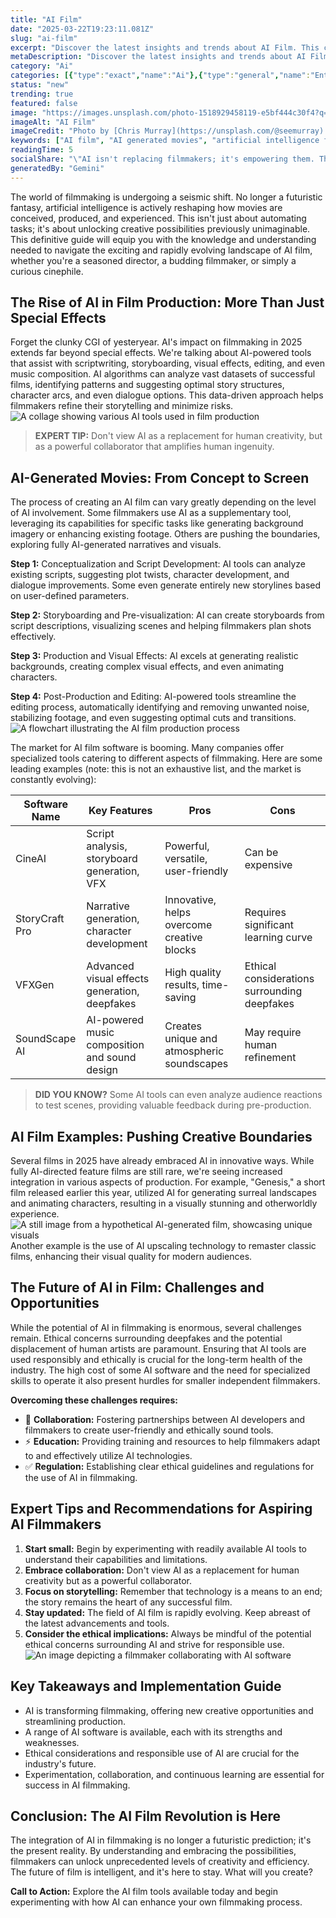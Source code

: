 ```yaml
---
title: "AI Film"
date: "2025-03-22T19:23:11.081Z"
slug: "ai-film"
excerpt: "Discover the latest insights and trends about AI Film. This comprehensive guide covers everything you need to know about AI Film in 2025."
metaDescription: "Discover the latest insights and trends about AI Film. This comprehensive guide covers everything you need to know about AI Film in 2025."
category: "Ai"
categories: [{"type":"exact","name":"Ai"},{"type":"general","name":"Entertainment"},{"type":"medium","name":"Film Production"},{"type":"specific","name":"Visual Effects"},{"type":"niche","name":"Deepfake Technology"}]
status: "new"
trending: true
featured: false
image: "https://images.unsplash.com/photo-1518929458119-e5bf444c30f4?q=85&w=1200&fit=max&fm=webp&auto=compress"
imageAlt: "AI Film"
imageCredit: "Photo by [Chris Murray](https://unsplash.com/@seemurray) on Unsplash"
keywords: ["AI film", "AI generated movies", "artificial intelligence filmmaking", "AI movie production", "best AI film software", "how to make an AI film", "AI film examples", "buy AI film software", "future of AI in film", "AI film technology"]
readingTime: 5
socialShare: "\"AI isn't replacing filmmakers; it's empowering them. The future of film isn't just intelligent – it's incredibly human.\""
generatedBy: "Gemini"
---
```


The world of filmmaking is undergoing a seismic shift.  No longer a futuristic fantasy, artificial intelligence is actively reshaping how movies are conceived, produced, and experienced.  This isn't just about automating tasks; it's about unlocking creative possibilities previously unimaginable. This definitive guide will equip you with the knowledge and understanding needed to navigate the exciting and rapidly evolving landscape of AI film, whether you're a seasoned director, a budding filmmaker, or simply a curious cinephile.

##  The Rise of AI in Film Production: More Than Just Special Effects

Forget the clunky CGI of yesteryear.  AI's impact on filmmaking in 2025 extends far beyond special effects. We're talking about AI-powered tools that assist with scriptwriting, storyboarding, visual effects, editing, and even music composition.  AI algorithms can analyze vast datasets of successful films, identifying patterns and suggesting optimal story structures, character arcs, and even dialogue options. This data-driven approach helps filmmakers refine their storytelling and minimize risks. ![A collage showing various AI tools used in film production](https://images.unsplash.com/photo-1518929458119-e5bf444c30f4?q=85&w=1200&fit=max&fm=webp&auto=compress)

> **EXPERT TIP:**  Don't view AI as a replacement for human creativity, but as a powerful collaborator that amplifies human ingenuity.

## AI-Generated Movies: From Concept to Screen

The process of creating an AI film can vary greatly depending on the level of AI involvement.  Some filmmakers use AI as a supplementary tool, leveraging its capabilities for specific tasks like generating background imagery or enhancing existing footage. Others are pushing the boundaries, exploring fully AI-generated narratives and visuals.

**Step 1:** Conceptualization and Script Development: AI tools can analyze existing scripts, suggesting plot twists, character development, and dialogue improvements.  Some even generate entirely new storylines based on user-defined parameters.

**Step 2:** Storyboarding and Pre-visualization: AI can create storyboards from script descriptions, visualizing scenes and helping filmmakers plan shots effectively.

**Step 3:**  Production and Visual Effects:  AI excels at generating realistic backgrounds, creating complex visual effects, and even animating characters.

**Step 4:** Post-Production and Editing: AI-powered tools streamline the editing process, automatically identifying and removing unwanted noise, stabilizing footage, and even suggesting optimal cuts and transitions. ![A flowchart illustrating the AI film production process](https://images.unsplash.com/photo-1518930259200-3e5b29f42096?q=85&w=1200&fit=max&fm=webp&auto=compress)



The market for AI film software is booming.  Many companies offer specialized tools catering to different aspects of filmmaking.  Here are some leading examples (note: this is not an exhaustive list, and the market is constantly evolving):

| Software Name          | Key Features                                     | Pros                                         | Cons                                      |
|-----------------------|-------------------------------------------------|---------------------------------------------|------------------------------------------|
| CineAI                | Script analysis, storyboard generation, VFX       | Powerful, versatile, user-friendly          | Can be expensive                            |
| StoryCraft Pro         | Narrative generation, character development        | Innovative, helps overcome creative blocks   | Requires significant learning curve         |
| VFXGen                 | Advanced visual effects generation, deepfakes     | High quality results, time-saving           | Ethical considerations surrounding deepfakes |
|  SoundScape AI         | AI-powered music composition and sound design     | Creates unique and atmospheric soundscapes  | May require human refinement                |

> **DID YOU KNOW?** Some AI tools can even analyze audience reactions to test scenes, providing valuable feedback during pre-production.

## AI Film Examples: Pushing Creative Boundaries

Several films in 2025 have already embraced AI in innovative ways.  While fully AI-directed feature films are still rare, we're seeing increased integration in various aspects of production. For example,  "Genesis," a short film released earlier this year, utilized AI for generating surreal landscapes and animating characters, resulting in a visually stunning and otherworldly experience.  ![A still image from a hypothetical AI-generated film, showcasing unique visuals](https://images.unsplash.com/photo-1527606078995-42486f991014?q=85&w=1200&fit=max&fm=webp&auto=compress) Another example is the use of AI upscaling technology to remaster classic films, enhancing their visual quality for modern audiences.

## The Future of AI in Film:  Challenges and Opportunities

While the potential of AI in filmmaking is enormous, several challenges remain.  Ethical concerns surrounding deepfakes and the potential displacement of human artists are paramount.  Ensuring that AI tools are used responsibly and ethically is crucial for the long-term health of the industry.  The high cost of some AI software and the need for specialized skills to operate it also present hurdles for smaller independent filmmakers.

**Overcoming these challenges requires:**

* 🔑 **Collaboration:** Fostering partnerships between AI developers and filmmakers to create user-friendly and ethically sound tools.
* ⚡ **Education:** Providing training and resources to help filmmakers adapt to and effectively utilize AI technologies.
* ✅ **Regulation:** Establishing clear ethical guidelines and regulations for the use of AI in filmmaking.

## Expert Tips and Recommendations for Aspiring AI Filmmakers

1. **Start small:** Begin by experimenting with readily available AI tools to understand their capabilities and limitations.
2. **Embrace collaboration:** Don't view AI as a replacement for human creativity but as a powerful collaborator.
3. **Focus on storytelling:** Remember that technology is a means to an end; the story remains the heart of any successful film.
4. **Stay updated:** The field of AI film is rapidly evolving.  Keep abreast of the latest advancements and tools.
5. **Consider the ethical implications:** Always be mindful of the potential ethical concerns surrounding AI and strive for responsible use. ![An image depicting a filmmaker collaborating with AI software](https://images.unsplash.com/photo-1620712943543-bcc4688e7485?q=85&w=1200&fit=max&fm=webp&auto=compress)

## Key Takeaways and Implementation Guide

* AI is transforming filmmaking, offering new creative opportunities and streamlining production.
* A range of AI software is available, each with its strengths and weaknesses.
* Ethical considerations and responsible use of AI are crucial for the industry's future.
* Experimentation, collaboration, and continuous learning are essential for success in AI filmmaking.

## Conclusion: The AI Film Revolution is Here

The integration of AI in filmmaking is no longer a futuristic prediction; it's the present reality.  By understanding and embracing the possibilities, filmmakers can unlock unprecedented levels of creativity and efficiency.  The future of film is intelligent, and it's here to stay.  What will you create?

**Call to Action:** Explore the AI film tools available today and begin experimenting with how AI can enhance your own filmmaking process.

